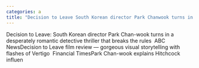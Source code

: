 ```yaml
---
categories: a
title: "Decision to Leave South Korean director Park Chanwook turns in a desperately romantic detective thriller that breaks the rules  ABC News"
---
```

Decision to Leave: South Korean director Park Chan-wook turns in a desperately romantic detective thriller that breaks the rules&nbsp;&nbsp;ABC NewsDecision to Leave film review — gorgeous visual storytelling with flashes of Vertigo&nbsp;&nbsp;Financial TimesPark Chan-wook explains Hitchcock influen